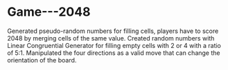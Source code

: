 # Game---2048
 Generated pseudo-random numbers for filling cells, players have to score 2048 by merging cells of the same value.
 Created random numbers with Linear Congruential Generator for filling empty cells with 2 or 4 with a ratio of 5:1.
 Manipulated the four directions as a valid move that can change the orientation of the board.
